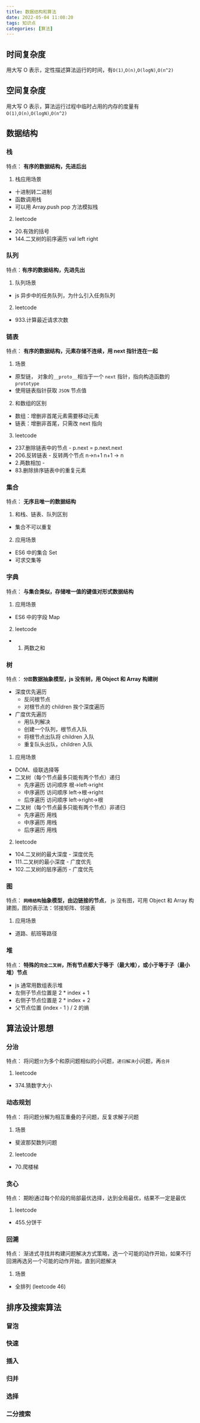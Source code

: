 ```yaml
---
title: 数据结构和算法
date: 2022-05-04 11:08:20
tags: 知识点
categories: [算法]
---   
```

## 时间复杂度

用大写 O 表示，定性描述算法运行的时间，有`O(1)`,`O(n)`,`O(logN)`,`O(n^2)`

## 空间复杂度

用大写 O 表示，算法运行过程中临时占用的内存的度量有`O(1)`,`O(n)`,`O(logN)`,`O(n^2)`

## 数据结构

### 栈

特点： **有序的数据结构，先进后出**

1. 栈应用场景

- 十进制转二进制
- 函数调用栈
- 可以用 Array.push pop 方法模拟栈

2. leetcode

- 20.有效的括号
- 144.二叉树的前序遍历 val left right

### 队列

特点：**有序的数据结构，先进先出**

1. 队列场景

- js 异步中的任务队列，为什么引入任务队列

2. leetcode

- 933.计算最近请求次数

### 链表

特点： **有序的数据结构，元素存储不连续，用 next 指针连在一起**

1. 场景

- 原型链， 对象的`__proto__`相当于一个 `next` 指针，指向构造函数的 `prototype`
- 使用链表指针获取 `JSON` 节点值

2. 和数组的区别

- 数组：增删非首尾元素需要移动元素
- 链表：增删非首尾，只需改 next 指向

3. leetcode

- 237.删除链表中的节点 - p.next = p.next.next
- 206.反转链表 - 反转两个节点 n->n+1 n+1 -> n
- 2.两数相加 -
- 83.删除排序链表中的重复元素

### 集合

特点： **无序且唯一的数据结构**

1. 和栈、链表、队列区别

- 集合不可以重复

2. 应用场景

- ES6 中的集合 Set
- 可求交集等

### 字典

特点： **与集合类似，存储唯一值的键值对形式数据结构**

1. 应用场景

- ES6 中的字段 Map

2. leetcode
- 1. 两数之和

### 树

特点： **`分层`数据抽象模型，js 没有树，用 Object 和 Array 构建树**

- 深度优先遍历
  - 反问根节点
  - 对根节点的 children 挨个深度遍历
- 广度优先遍历
  - 用队列解决
  - 创建一个队列，根节点入队
  - 将根节点出队将 children 入队
  - 重复队头出队，children 入队

1. 应用场景

- DOM、级联选择等
- 二叉树（每个节点最多只能有两个节点）递归
  - 先序遍历 访问顺序 根->left->right
  - 中序遍历 访问顺序 left->根->right
  - 后序遍历 访问顺序 left->right->根
- 二叉树（每个节点最多只能有两个节点）非递归
  - 先序遍历 用栈
  - 中序遍历 用栈
  - 后序遍历 用栈
2. leetcode
- 104.二叉树的最大深度 - 深度优先
- 111.二叉树的最小深度 - 广度优先
- 102.二叉树的层序遍历 - 广度优先

### 图

特点： **`网络结构`抽象模型，由边链接的节点**， js 没有图，可用 Object 和 Array 构建图，图的表示法：邻接矩阵、邻接表

1. 应用场景

- 道路、航班等路径

### 堆

特点： **特殊的`完全二叉树`，所有节点都大于等于（最大堆），或小于等于子（最小堆）节点**

- js 通常用数组表示堆
- 左侧子节点位置是 2 \* index + 1
- 右侧子节点位置是 2 \* index + 2
- 父节点位置 (index - 1 ) / 2 的熵

## 算法设计思想

### 分治

特点： 将问题`分`为多个和原问题相似的小问题，`递归解决`小问题，再`合并`
1. leetcode
- 374.猜数字大小

### 动态规划

特点： 将问题分解为相互重叠的子问题，反复求解子问题

1. 场景

- 斐波那契数列问题

2. leetcode
- 70.爬楼梯

### 贪心

特点： 期盼通过每个阶段的局部最优选择，达到全局最优，结果不一定是最优

1. leetcode
- 455.分饼干

### 回溯

特点： 渐进式寻找并构建问题解决方式策略，选一个可能的动作开始，如果不行回溯再选另一个可能的动作开始，直到问题解决

1. 场景

- 全排列 (leetcode 46)


## 排序及搜索算法


### 冒泡
### 快速
### 插入
### 归并
### 选择
### 二分搜索